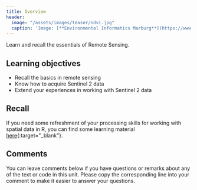 ```yaml
---
title: Overview
header:
  image: "/assets/images/teaser/ndvi.jpg"
  caption: 'Image: [**Environmental Informatics Marburg**](https://www.uni-marburg.de/en/fb19/disciplines/physisch/environmentalinformatics){:target="_blank"}'
---
```


Learn and recall the essentials of Remote Sensing.
<!--more-->
<!--Learn the essentials of Remote Sensing and get a hands on experience in working with remote sensing data.-->

## Learning objectives

* Recall the basics in remote sensing
* Know how to acquire Sentinel 2 data
* Extend your experiences in working with Sentinel 2 data 

## Recall

If you need some refreshment of your processing skills for working with spatial data in R, you can find some learning material [here](https://geomoer.github.io/moer-bsc-project-seminar-SDM/unit03/unit03-01_overview.html){:target="_blank"}.


## Comments 

You can leave comments below if you have questions or remarks about any of the text or code in this unit. Please copy the corresponding line into your comment to make it easier to answer your questions.

<script src="https://utteranc.es/client.js" 
        repo="GeoMOER/moer-mpg-upscaling"
        issue-term="moer_mpg_upscaling_unit03_RS_basics" 
        theme="github-light" 
        crossorigin="anonymous" 
        async> 
</script> 
